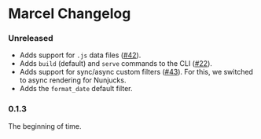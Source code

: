 # Marcel Changelog

### Unreleased

-   Adds support for `.js` data files ([#42](https://github.com/marceljs/marcel/issues/42)).
-   Adds `build` (default) and `serve` commands to the CLI ([#22](https://github.com/marceljs/marcel/issues/22)).
-   Adds support for sync/async custom filters ([#43](https://github.com/marceljs/marcel/issues/43)). For this, we switched to async rendering for Nunjucks.
-   Adds the `format_date` default filter.

### 0.1.3

The beginning of time.
